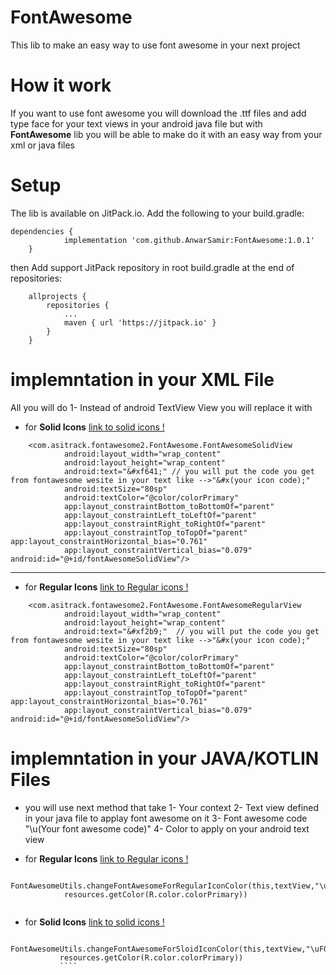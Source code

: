# FontAwesome
This lib to make an easy way to use font awesome in your next project 
# How it work 
If you want to use font awesome you will download the .ttf files and add type face for your text views in your android java file 
but with   **FontAwesome** lib  you will be able to make do it with an easy way from your xml or java files 
# Setup
The lib is available on JitPack.io. Add the following to your build.gradle:
```
dependencies {
	        implementation 'com.github.AnwarSamir:FontAwesome:1.0.1'
	}
```
then 
Add support JitPack repository in root build.gradle at the end of repositories:
```
	allprojects {
		repositories {
			...
			maven { url 'https://jitpack.io' }
		}
	}
```
# implemntation in your XML File 
All you will do 
1- Instead of android TextView View you will replace it with 
- for **Solid Icons** [link to solid icons !](https://fontawesome.com/icons?d=gallery&s=solid)
```
    <com.asitrack.fontawesome2.FontAwesome.FontAwesomeSolidView
            android:layout_width="wrap_content"
            android:layout_height="wrap_content"
            android:text="&#xf641;" // you will put the code you get from fontawesome wesite in your text like -->"&#x(your icon code);"
            android:textSize="80sp"
            android:textColor="@color/colorPrimary"
            app:layout_constraintBottom_toBottomOf="parent"
            app:layout_constraintLeft_toLeftOf="parent"
            app:layout_constraintRight_toRightOf="parent"
            app:layout_constraintTop_toTopOf="parent" app:layout_constraintHorizontal_bias="0.761"
            app:layout_constraintVertical_bias="0.079" android:id="@+id/fontAwesomeSolidView"/>
```
-------------------------------------
- for **Regular Icons** [link to Regular icons !](https://fontawesome.com/icons?d=gallery&s=regular)
```
    <com.asitrack.fontawesome2.FontAwesome.FontAwesomeRegularView
            android:layout_width="wrap_content"
            android:layout_height="wrap_content"
            android:text="&#xf2b9;"  // you will put the code you get from fontawesome wesite in your text like -->"&#x(your icon code);"
            android:textSize="80sp"
            android:textColor="@color/colorPrimary"
            app:layout_constraintBottom_toBottomOf="parent"
            app:layout_constraintLeft_toLeftOf="parent"
            app:layout_constraintRight_toRightOf="parent"
            app:layout_constraintTop_toTopOf="parent" app:layout_constraintHorizontal_bias="0.761"
            app:layout_constraintVertical_bias="0.079" android:id="@+id/fontAwesomeSolidView"/>
```

# implemntation in your JAVA/KOTLIN Files
 - you will use next method that take 
 1- Your context 
 2- Text view defined in your java file to applay font awesome on it 
 3- Font awesome code "\u(Your font awesome code)"
 4- Color to apply on your android text view 
 
 - for **Regular Icons** [link to Regular icons !](https://fontawesome.com/icons?d=gallery&s=regular)
```
 FontAwesomeUtils.changeFontAwesomeForRegularIconColor(this,textView,"\uF057",
            resources.getColor(R.color.colorPrimary))
            
 ```
 - for **Solid Icons** [link to solid icons !](https://fontawesome.com/icons?d=gallery&s=solid)
 ```
  FontAwesomeUtils.changeFontAwesomeForSloidIconColor(this,textView,"\uF057",
            resources.getColor(R.color.colorPrimary))
            ````
